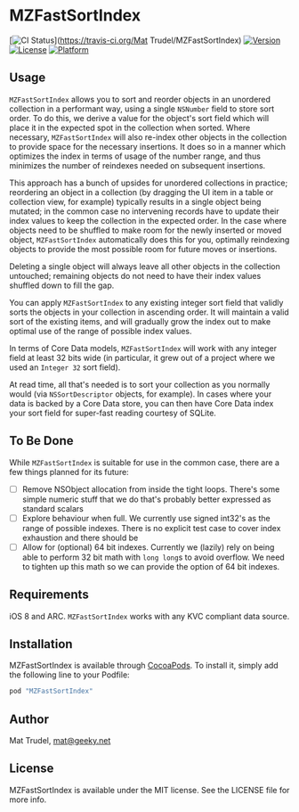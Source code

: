 # MZFastSortIndex

[![CI Status](http://img.shields.io/travis/moshozen/MZFastSortIndex.svg?style=flat)](https://travis-ci.org/Mat Trudel/MZFastSortIndex)
[![Version](https://img.shields.io/cocoapods/v/MZFastSortIndex.svg?style=flat)](http://cocoapods.org/pods/MZFastSortIndex)
[![License](https://img.shields.io/cocoapods/l/MZFastSortIndex.svg?style=flat)](http://cocoapods.org/pods/MZFastSortIndex)
[![Platform](https://img.shields.io/cocoapods/p/MZFastSortIndex.svg?style=flat)](http://cocoapods.org/pods/MZFastSortIndex)

## Usage

`MZFastSortIndex` allows you to sort and reorder objects in an unordered collection
in a performant way, using a single `NSNumber` field to store sort order. To do this,
we derive a value for the object's sort field which will place it in the
expected spot in the collection when sorted. Where necessary, `MZFastSortIndex` 
will also re-index other objects in the collection to provide space for the
necessary insertions. It does so in a manner which optimizes the index in terms
of usage of the number range, and thus minimizes the number of reindexes needed
on subsequent insertions.

This approach has a bunch of upsides for unordered collections in practice;
reordering an object in a collection (by dragging the UI item in a table or
collection view, for example) typically results in a single object being
mutated; in the common case no intervening records have to update their index
values to keep the collection in the expected order. In the case where objects
need to be shuffled to make room for the newly inserted or moved object,
`MZFastSortIndex` automatically does this for you, optimally reindexing objects
to provide the most possible room for future moves or insertions.

Deleting a single object will always leave all other objects in the
collection untouched; remaining objects do not need to have their index values
shuffled down to fill the gap. 

You can apply `MZFastSortIndex` to any existing integer sort field that validly
sorts the objects in your collection in ascending order. It will maintain
a valid sort of the existing items, and will gradually grow the index out to
make optimal use of the range of possible index values.

In terms of Core Data models, `MZFastSortIndex` will work with any integer field
at least 32 bits wide (in particular, it grew out of a project where we used an
`Integer 32` sort field).

At read time, all that's needed is to sort your collection as you normally would
(via `NSSortDescriptor` objects, for example). In cases where your data is backed 
by a Core Data store, you can then have Core Data index your sort field for 
super-fast reading courtesy of SQLite.

## To Be Done

While `MZFastSortIndex` is suitable for use in the common case, there are a few
things planned for its future:

* [ ] Remove NSObject allocation from inside the tight loops. There's some
  simple numeric stuff that we do that's probably better expressed as standard
  scalars
* [ ] Explore behaviour when full. We currently use signed int32's as the range
  of possible indexes. There is no explicit test case to cover index exhaustion
  and there should be
* [ ] Allow for (optional) 64 bit indexes. Currently we (lazily) rely on being
  able to perform 32 bit math with `long long`s to avoid overflow. We need to
  tighten up this math so we can provide the option of 64 bit indexes.

## Requirements

iOS 8 and ARC. `MZFastSortIndex` works with any KVC compliant data source.

## Installation

MZFastSortIndex is available through [CocoaPods](http://cocoapods.org). To install
it, simply add the following line to your Podfile:

```ruby
pod "MZFastSortIndex"
```

## Author

Mat Trudel, mat@geeky.net

## License

MZFastSortIndex is available under the MIT license. See the LICENSE file for more info.
